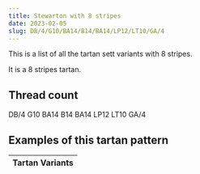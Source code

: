 ```yaml
---
title: Stewarton with 8 stripes
date: 2023-02-05
slug: DB/4/G10/BA14/B14/BA14/LP12/LT10/GA/4
---
```

This is a list of all the tartan sett variants with 8 stripes.

It is a 8 stripes tartan.


## Thread count
DB/4 G10 BA14 B14 BA14 LP12 LT10 GA/4

## Examples of this tartan pattern

| Tartan Variants |
|---------------|
